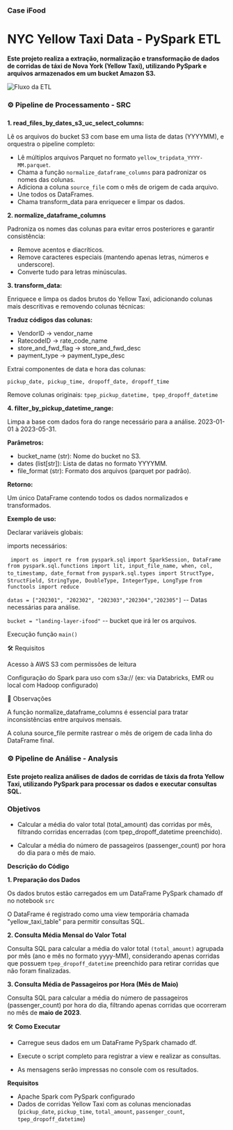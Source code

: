 ### Case iFood
# NYC Yellow Taxi Data - PySpark ETL
**Este projeto realiza a extração, normalização e transformação de dados de corridas de táxi de Nova York (Yellow Taxi), utilizando PySpark e arquivos armazenados em um bucket Amazon S3.**


![Fluxo da ETL](/Workspace/Users/leonardocapriglione@gmail.com/ifood-case/Case-iFood/fluxo.png)


### ⚙️ Pipeline de Processamento - SRC
### 
**1. read_files_by_dates_s3_uc_select_columns:**

Lê os arquivos do bucket S3 com base em uma lista de datas (YYYYMM), e orquestra o pipeline completo:
- Lê múltiplos arquivos Parquet no formato `yellow_tripdata_YYYY-MM.parquet`.
- Chama a função `normalize_dataframe_columns` para padronizar os nomes das colunas.
- Adiciona a coluna `source_file` com o mês de origem de cada arquivo.
- Une todos os DataFrames.
- Chama transform_data para enriquecer e limpar os dados.

**2. normalize_dataframe_columns**

Padroniza os nomes das colunas para evitar erros posteriores e garantir consistência:

- Remove acentos e diacríticos.
- Remove caracteres especiais (mantendo apenas letras, números e underscore).
- Converte tudo para letras minúsculas.

**3. transform_data:**

Enriquece e limpa os dados brutos do Yellow Taxi, adicionando colunas mais descritivas e removendo colunas técnicas:

**Traduz códigos das colunas:**

- VendorID → vendor_name
- RatecodeID → rate_code_name
- store_and_fwd_flag → store_and_fwd_desc
- payment_type → payment_type_desc

Extrai componentes de data e hora das colunas:

`pickup_date, pickup_time, dropoff_date, dropoff_time`

Remove colunas originais: `tpep_pickup_datetime, tpep_dropoff_datetime`

**4. filter_by_pickup_datetime_range:**

Limpa a base com dados fora do range necessário para a análise. 2023-01-01 à 2023-05-31.


**Parâmetros:**

- bucket_name (str): Nome do bucket no S3.
- dates (list[str]): Lista de datas no formato YYYYMM.
- file_format (str): Formato dos arquivos (parquet por padrão).

**Retorno:**

Um único DataFrame contendo todos os dados normalizados e transformados.

**Exemplo de uso:**

Declarar variáveis globais:

imports necessários:

` import os`
` import re`
` from pyspark.sql`
`import SparkSession, DataFrame`
` from pyspark.sql.functions import lit, input_file_name, when, col, to_timestamp, date_format`
`from pyspark.sql.types import StructType, StructField, StringType, DoubleType, IntegerType, LongType`
`from functools import reduce`

`datas = ["202301", "202302", "202303","202304","202305"]` -- Datas necessárias para análise.

`bucket = "landing-layer-ifood"` -- bucket que irá ler os arquivos.

Execução função `main()`

🛠️ Requisitos

Acesso à AWS S3 com permissões de leitura

Configuração do Spark para uso com s3a:// (ex: via Databricks, EMR ou local com Hadoop configurado)

📌 Observações

A função normalize_dataframe_columns é essencial para tratar inconsistências entre arquivos mensais.

A coluna source_file permite rastrear o mês de origem de cada linha do DataFrame final.



### ⚙️ Pipeline de Análise - Analysis
### 

**Este projeto realiza análises de dados de corridas de táxis da frota Yellow Taxi, utilizando PySpark para processar os dados e executar consultas SQL.**

### Objetivos

- Calcular a média do valor total (total_amount) das corridas por mês, filtrando corridas encerradas (com tpep_dropoff_datetime preenchido).

- Calcular a média do número de passageiros (passenger_count) por hora do dia para o mês de maio.

**Descrição do Código**

**1. Preparação dos Dados**

Os dados brutos estão carregados em um DataFrame PySpark chamado df no notebook `src`

O DataFrame é registrado como uma view temporária chamada "yellow_taxi_table" para permitir consultas SQL.

**2. Consulta Média Mensal do Valor Total**

Consulta SQL para calcular a média do valor total `(total_amount)` agrupada por mês (ano e mês no formato yyyy-MM), considerando apenas corridas que possuem `tpep_dropoff_datetime` preenchido para retirar corridas que não foram finalizadas.

**3. Consulta Média de Passageiros por Hora (Mês de Maio)**

Consulta SQL para calcular a média do número de passageiros (passenger_count) por hora do dia, filtrando apenas corridas que ocorreram no mês de **maio de 2023**.

🛠️ **Como Executar**

- Carregue seus dados em um DataFrame PySpark chamado df.

- Execute o script completo para registrar a view e realizar as consultas.

- As mensagens serão impressas no console com os resultados.

**Requisitos**

- Apache Spark com PySpark configurado
- Dados de corridas Yellow Taxi com as colunas mencionadas (`pickup_date`, `pickup_time`, `total_amount`, `passenger_count`, `tpep_dropoff_datetime`)